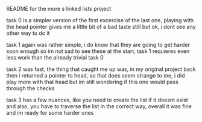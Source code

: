 README for the more s linked lists project

task 0 is a simpler version of the first excercise of the last one, playing with the  head pointer gives me a little bit of a bad taste still but ok, i dont see any other way to do it

task 1 again was rather simple, i do know that they are going to get harder soon enough so im not sad to see these at the start, task 1 requieres even less work than the already trivial task 0

task 2 was fast, the thing that caught me up was, in my original project back then i returned a pointer to head, so that does seem strange to me, i did play more with that head but im still wondering if this one would pass through the checks

task 3 has a few nuances, like you need to create the list if it doesnt exist and also, you have to traverse the list in the correct way, overall it was fine and im ready for some harder ones